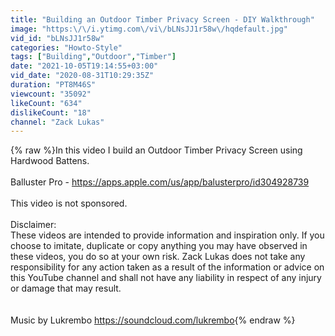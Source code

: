 ```yaml
---
title: "Building an Outdoor Timber Privacy Screen - DIY Walkthrough"
image: "https:\/\/i.ytimg.com\/vi\/bLNsJJ1r58w\/hqdefault.jpg"
vid_id: "bLNsJJ1r58w"
categories: "Howto-Style"
tags: ["Building","Outdoor","Timber"]
date: "2021-10-05T19:14:55+03:00"
vid_date: "2020-08-31T10:29:35Z"
duration: "PT8M46S"
viewcount: "35092"
likeCount: "634"
dislikeCount: "18"
channel: "Zack Lukas"
---
```

{% raw %}In this video I build an Outdoor Timber Privacy Screen using Hardwood Battens. <br /><br />Balluster Pro - <a rel="nofollow" target="blank" href="https://apps.apple.com/us/app/balusterpro/id304928739">https://apps.apple.com/us/app/balusterpro/id304928739</a><br /><br />This video is not sponsored.<br /><br />Disclaimer: <br />These videos are intended to provide information and inspiration only.  If you choose to imitate, duplicate or copy anything you may have observed in these videos, you do so at your own risk.  Zack Lukas does not take any responsibility for any action taken as a result of the information or advice on this YouTube channel and shall not have any liability in respect of any injury or damage that may result.<br /><br /><br />Music by Lukrembo <a rel="nofollow" target="blank" href="https://soundcloud.com/lukrembo">https://soundcloud.com/lukrembo</a>{% endraw %}
